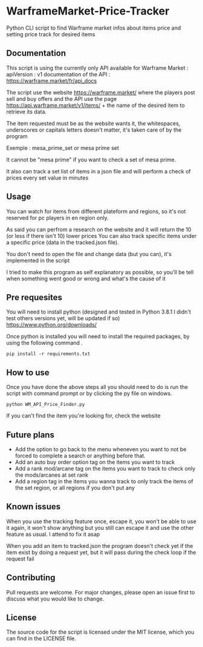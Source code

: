 # WarframeMarket-Price-Tracker

Python CLI script to find Warframe market infos about items price and setting price track for desired items

## Documentation

This script is using the currently only API available for Warframe Market : apiVersion : v1
documentation of the API : https://warframe.market/fr/api_docs

The script use the website https://warframe.market/ where the players post sell and buy offers and the API use the page https://api.warframe.market/v1/items/ + the name of the desired item to retrieve its data.

The item requested must be as the website wants it, the whitespaces, underscores or capitals letters doesn't matter, it's taken care of by the program

Exemple : mesa_prime_set or mesa prime set

It cannot be "mesa prime" if you want to check a set of mesa prime.

It also can track a set list of items in a json file and will perform a check of prices every set value in minutes

## Usage

You can watch for items from different plateform and regions, so it's not reserved for pc players in en region only.

As said you can perfrom a research on the website and it will return the 10 (or less if there isn't 10) lower prices
You can also track specific items under a specific price (data in the tracked.json file). 

You don't need to open the file and change data (but you can), it's implemented in the script

I tried to make this program as self explanatory as possible, so you'll be tell when something went good or wrong and what's the cause of it

## Pre requesites

You will need to install python (designed and tested in Python 3.8.1 I didn't test others versions yet, will be updated if so)
https://www.python.org/downloads/

Once python is installed you will need to install the required packages, by using the following command .

```
pip install -r requirements.txt
```
 
## How to use 

Once you have done the above steps all you should need to do is run the script with command prompt or by clicking the py file on windows.
```
python WM_API_Price_Finder.py
```
If you can't find the item you're looking for, check the website 

## Future plans

- Add the option to go back to the menu wheneven you want to not be forced to complete a search or anything before that.
- Add an auto buy order option tag on the items you want to track
- Add a rank mod/arcane tag on the items you want to track to check only the mods/arcanes at set rank
- Add a region tag in the items you wanna track to only track the items of the set region, or all regions if you don't put any

## Known issues

When you use the tracking feature once, escape it, you won't be able to use it again, it won't show anything but you still can escape it and use the other feature as usual. I attend to fix it asap

When you add an item to tracked.json the program doesn't check yet if the item exist by doing a request yet, but it will pass during the check loop if the request fail

## Contributing

Pull requests are welcome. For major changes, please open an issue first to discuss what you would like to change.


## License

The source code for the script is licensed under the MIT license, which you can find in the LICENSE file.

  